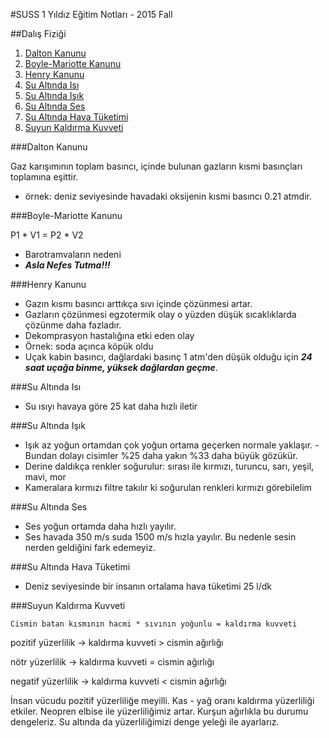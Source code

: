 #SUSS 1 Yıldız Eğitim Notları - 2015 Fall

##Dalış Fiziği

1. [Dalton Kanunu](#dalton-kanunu)
2. [Boyle-Mariotte Kanunu](#boyle-mariotte-kanunu)
3. [Henry Kanunu](#henry-kanunu)
4. [Su Altında Isı](#su-altinda-isi)
5. [Su Altında Işık](#su-altinda-isik)
6. [Su Altında Ses](#su-altinda-ses)
7. [Su Altında Hava Tüketimi](#su-altinda-hava-tuketimi)
8. [Suyun Kaldırma Kuvveti](#suyun-kaldirma-kuvveti)

###Dalton Kanunu

Gaz karışımının toplam basıncı, içinde bulunan gazların kısmi basınçları toplamına eşittir.

* örnek: deniz seviyesinde havadaki oksijenin kısmi basıncı 0.21 atmdir.

###Boyle-Mariotte Kanunu

P1 * V1 = P2 * V2

- Barotramvaların nedeni
- ***Asla Nefes Tutma!!!***

###Henry Kanunu

- Gazın kısmı basıncı arttıkça sıvı içinde çözünmesi artar.
- Gazların çözünmesi egzotermik olay o yüzden düşük sıcaklıklarda çözünme daha fazladır. 
- Dekomprasyon hastalığına etki eden olay
- Örnek: soda açınca köpük oldu
- Uçak kabin basıncı, dağlardaki basınç 1 atm'den düşük olduğu için ***24 saat uçağa binme, yüksek dağlardan geçme***.

###Su Altında Isı

- Su ısıyı havaya göre 25 kat daha hızlı iletir

###Su Altında Işık

- Işık az yoğun ortamdan  çok yoğun ortama geçerken normale yaklaşır. 
  -Bundan dolayı cisimler %25 daha yakın %33 daha büyük gözükür.
- Derine daldıkça renkler soğurulur: sırası ile kırmızı, turuncu, sarı, yeşil, mavi, mor
- Kameralara kırmızı filtre takılır ki soğurulan renkleri kırmızı görebilelim

###Su Altında Ses

- Ses yoğun ortamda daha hızlı yayılır.
- Ses havada 350 m/s suda 1500 m/s hızla yayılır. Bu nedenle sesin nerden geldiğini fark edemeyiz.

###Su Altında Hava Tüketimi

- Deniz seviyesinde bir insanın ortalama hava tüketimi 25 l/dk

###Suyun Kaldırma Kuvveti

`Cismin batan kısmının hacmi * sıvının yoğunlu = kaldırma kuvveti`

pozitif yüzerlilik -> kaldırma kuvveti > cismin ağırlığı

nötr yüzerlilik -> kaldırma kuvveti = cismin ağırlığı

negatif yüzerlilik -> kaldırma kuvveti < cismin ağırlığı

İnsan vücudu pozitif yüzerliliğe meyilli. 
Kas - yağ oranı kaldırma yüzerliliği etkiler. 
Neopren elbise ile yüzerliliğimiz artar. 
Kurşun ağırlıkla bu durumu dengeleriz.
Su altında da yüzerliliğimizi denge yeleği ile ayarlarız.


